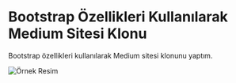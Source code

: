 # Bootstrap Özellikleri Kullanılarak Medium Sitesi Klonu

 Bootstrap özellikleri kullanılarak Medium sitesi klonunu yaptım.




![Örnek Resim](gif.gif)
